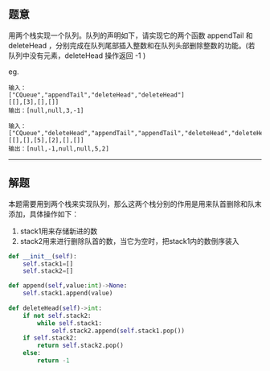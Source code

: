 ## 题意

用两个栈实现一个队列。队列的声明如下，请实现它的两个函数 appendTail 和 deleteHead ，分别完成在队列尾部插入整数和在队列头部删除整数的功能。(若队列中没有元素，deleteHead 操作返回 -1 )

eg.

	输入：
	["CQueue","appendTail","deleteHead","deleteHead"]
	[[],[3],[],[]]
	输出：[null,null,3,-1]

	输入：["CQueue","deleteHead","appendTail","appendTail","deleteHead","deleteHead"]
	[[],[],[5],[2],[],[]]
	输出：[null,-1,null,null,5,2]


---
## 解题

本题需要用到两个栈来实现队列，那么这两个栈分别的作用是用来队首删除和队末添加，具体操作如下：

1. stack1用来存储新进的数
2. stack2用来进行删除队首的数，当它为空时，把stack1内的数倒序装入

```python
def __init__(self):
	self.stack1=[]
	self.stack2=[]

def append(self,value:int)->None:
	self.stack1.append(value)
	
def deleteHead(self)->int:
	if not self.stack2:
		while self.stack1:
			self.stack2.append(self.stack1.pop())
	if self.stack2:
		return self.stack2.pop()
	else:
		return -1
```